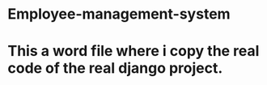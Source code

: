 # Employee-management-system
# This a word file where i copy the real code of the real django project.
